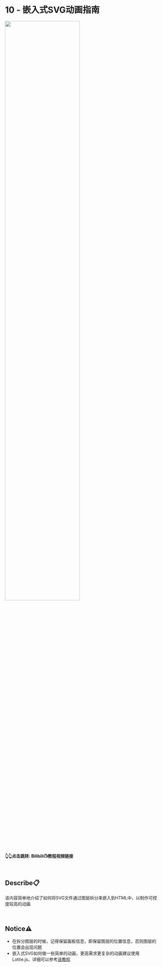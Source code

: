 # 10 - 嵌入式SVG动画指南
<a href="https://www.bilibili.com/video/BV1uW421c75b">
<img src="https://i2.hdslb.com/bfs/archive/5eb1a4a35c6dc72d5889b4342f78d28a2c76383b.jpg" width="70%">
</a>

**👆👆点击跳转: Bilibili📺教程视频链接**

<br>

## **Describe📋️**
该内容简单地介绍了如何将SVG文件通过图层拆分来嵌入到HTML中，以制作可控度较高的动画

<br>

## **Notice⚠️**
- 在拆分图层的时候，记得保留画板信息，即保留图层的位置信息，否则图层的位置会出现问题
- 嵌入式SVG如何做一些简单的动画，更高需求更复杂的动画建议使用Lottie.js，详细可以参考[该教程](https://github.com/JIEJOE-WEB-Tutorial/004-lottie-tutorial)
